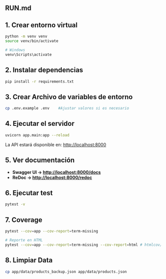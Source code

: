 ## RUN.md

## 1. Crear entorno virtual

```bash
python -m venv venv
source venv/bin/activate

# Windows
venv\Scripts\activate
```

## 2. Instalar dependencias

```bash
pip install -r requirements.txt
```

## 3. Crear Archivo de variables de entorno

```bash
cp .env.example .env    #Ajustar valores si es necesario
```

## 4. Ejecutar el servidor

```bash
uvicorn app.main:app --reload
```

La API estará disponible en: <http://localhost:8000>

## 5. Ver documentación

- **Swagger UI → <http://localhost:8000/docs>**
- **ReDoc → <http://localhost:8000/redoc>**

## 6. Ejecutar test

```bash
pytest -v
```

## 7. Coverage

```bash
pytest --cov=app --cov-report=term-missing

# Reporte en HTML
pytest --cov=app --cov-report=term-missing --cov-report=html # htmlcov/index.html
```

## 8. Limpiar Data

```bash
cp app/data/products_backup.json app/data/products.json
```
